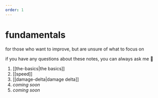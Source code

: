 ```yaml
---
order: 1
---
```


# fundamentals

for those who want to improve, but are unsure of what to focus on

if you have any questions about these notes, you can always ask me 🙂

1. [[the-basics|the basics]]
2. [[speed]]
3. [[damage-delta|damage delta]]
4. *coming soon* <!-- [[space]] -->
5. *coming soon* <!-- [[intro-to-macro|intro to macro]] -->
